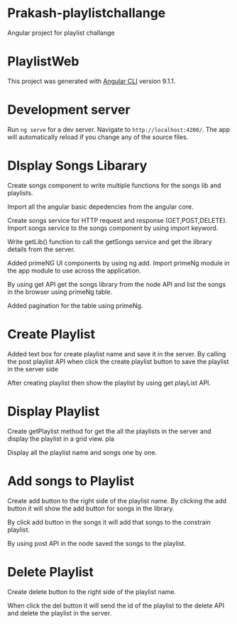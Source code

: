 # Prakash-playlistchallange
Angular project for playlist challange

# PlaylistWeb 

This project was generated with [Angular CLI](https://github.com/angular/angular-cli) version 9.1.1. 

# Development server 

Run `ng serve` for a dev server. Navigate to `http://localhost:4200/`. The app will automatically reload if you change any of the source files. 

# DIsplay Songs Libarary 

Create songs component to write multiple functions for the songs lib and playlists. 

Import all the angular basic depedencies from the angular core.  

Create songs service for HTTP request and response (GET,POST,DELETE). Import songs service to the songs component by using import keyword. 

Write getLib() function to call the getSongs service and get the library details from the server.  

Added primeNG UI components by using ng add. Import primeNg module in the app module to use across the application.  

By using get API get the songs library from the node API and list the songs in the browser using primeNg table. 

Added pagination for the table using primeNg. 

# Create Playlist 

Added text box for create playlist name and save it in the server. By calling the post playlist API when click the create playlist button to save the playlist in the server side 

After creating playlist then show the playlist by using get playList API. 

# Display Playlist 

Create getPlaylist method for get the all the playlists in the server and display the playlist in a grid view. pla 

Display all the playlist name and songs one by one. 

# Add songs to Playlist 

Create add button to the right side of the playlist name. By clicking the add button it will show the add button for songs in the library. 

By click add button in the songs it will add that songs to the constrain playlist. 

By using post API in the node saved the songs to the playlist. 

# Delete Playlist 

Create delete button to the right side of the playlist name. 

When click the del button it will send the id of the playlist to the  delete API and delete the playlist in the server. 

  
